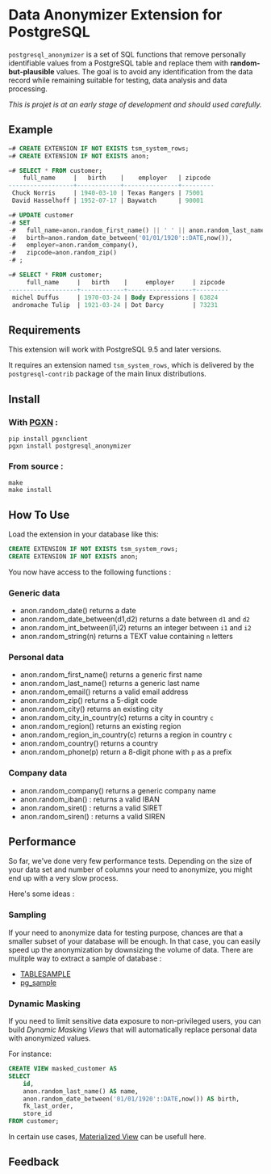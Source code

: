 Data Anonymizer Extension for PostgreSQL
===============================================================================

`postgresql_anonymizer` is a set of SQL functions that remove personally
identifiable values from a PostgreSQL table and replace them with
**random-but-plausible** values. The goal is to avoid any identification
from the data record while remaining suitable for testing, data analysis and
data processing.

*This is projet is at an early stage of development and should used carefully.*


Example
------------------------------------------------------------------------------

```sql
=# CREATE EXTENSION IF NOT EXISTS tsm_system_rows;
=# CREATE EXTENSION IF NOT EXISTS anon;

=# SELECT * FROM customer;
    full_name     |   birth    |    employer   | zipcode
------------------+------------+---------------+---------
 Chuck Norris     | 1940-03-10 | Texas Rangers | 75001
 David Hasselhoff | 1952-07-17 | Baywatch      | 90001

=# UPDATE customer
-# SET
-#   full_name=anon.random_first_name() || ' ' || anon.random_last_name(),
-#   birth=anon.random_date_between('01/01/1920'::DATE,now()),
-#   employer=anon.random_company(),
-#   zipcode=anon.random_zip()
-# ;

=# SELECT * FROM customer;
     full_name     |   birth    |     employer     | zipcode
-------------------+------------+------------------+---------
 michel Duffus     | 1970-03-24 | Body Expressions | 63824
 andromache Tulip  | 1921-03-24 | Dot Darcy        | 73231
```


Requirements
------------------------------------------------------------------------------

This extension will work with PostgreSQL 9.5 and later versions. 

It requires an extension named `tsm_system_rows`, which is delivered by the 
`postgresql-contrib` package of the main linux distributions.

Install
-------------------------------------------------------------------------------

### With [PGXN](https://pgxn.org/) :

```console
pip install pgxnclient
pgxn install postgresql_anonymizer
```

### From source :

```console
make
make install
```


How To Use
------------------------------------------------------------------------------

Load the extension in your database like this:

```sql
CREATE EXTENSION IF NOT EXISTS tsm_system_rows;
CREATE EXTENSION IF NOT EXISTS anon;
```

You now have access to the following functions :

### Generic data 

* anon.random_date() returns a date 
* anon.random_date_between(d1,d2) returns a date between `d1` and `d2`
* anon.random_int_between(i1,i2) returns an integer between `i1` and `i2`
* anon.random_string(n) returns a TEXT value containing `n` letters

### Personal data

* anon.random_first_name() returns a generic first name
* anon.random_last_name() returns a generic last name
* anon.random_email() returns a valid email address
* anon.random_zip() returns a 5-digit code
* anon.random_city() returns an existing city
* anon.random_city_in_country(c) returns a city in country `c` 
* anon.random_region() returns an existing region
* anon.random_region_in_country(c) returns a region in country `c`
* anon.random_country() returns a country
* anon.random_phone(p) return a 8-digit phone with `p` as a prefix 

### Company data

* anon.random_company() returns a generic company name
* anon.random_iban() : returns a valid IBAN
* anon.random_siret() : returns a valid SIRET
* anon.random_siren() : returns a valid SIREN
         


Performance
------------------------------------------------------------------------------

So far, we've done very few performance tests. Depending on the size of your 
data set and number of columns your need to anonymize, you might end up with a 
very slow process. 

Here's some ideas :

### Sampling

If your need to anonymize data for testing purpose, chances are that a smaller
subset of your database will be enough. In that case, you can easily speed up
the anonymization by downsizing the volume of data. There are mulitple way to
extract a sample of database :

* [TABLESAMPLE](https://www.postgresql.org/docs/current/static/sql-select.html)
* [pg_sample](https://github.com/mla/pg_sample)



### Dynamic Masking

If you need to limit sensitive data exposure to non-privileged users, you can 
build _Dynamic Masking Views_ that will automatically replace personal data
with anonymized values.

For instance: 

```SQL
CREATE VIEW masked_customer AS
SELECT 
    id,
    anon.random_last_name() AS name,
    anon.random_date_between('01/01/1920'::DATE,now()) AS birth,
    fk_last_order,
    store_id    
FROM customer;
```

In certain use cases, [Materialized View](https://www.postgresql.org/docs/current/static/sql-creatematerializedview.html) can be usefull here.



Feedback
------------------------------------------------------------------------------

